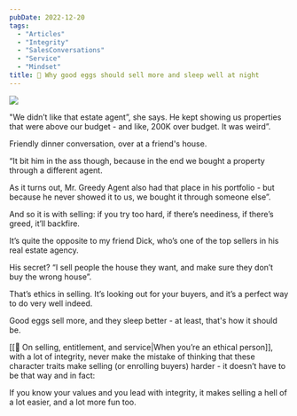 ```yaml
---
pubDate: 2022-12-20
tags:
  - "Articles"
  - "Integrity"
  - "SalesConversations"
  - "Service"
  - "Mindset"
title: 📄 Why good eggs should sell more and sleep well at night
---
```


![](Media/SalesFlowCoach.app_Why-good-eggs-should-sell-more-and-sleep-at-night_MartinStellar.jpg)

"We didn’t like that estate agent”, she says. He kept showing us properties that were above our budget - and like, 200K over budget. It was weird”.

Friendly dinner conversation, over at a friend's house.

“It bit him in the ass though, because in the end we bought a property through a different agent.

As it turns out, Mr. Greedy Agent also had that place in his portfolio - but because he never showed it to us, we bought it through someone else”.

And so it is with selling: if you try too hard, if there’s neediness, if there’s greed, it’ll backfire.

It’s quite the opposite to my friend Dick, who’s one of the top sellers in his real estate agency.

His secret? “I sell people the house they want, and make sure they don’t buy the wrong house”.

That’s ethics in selling. It’s looking out for your buyers, and it’s a perfect way to do very well indeed.

Good eggs sell more, and they sleep better - at least, that's how it should be.

[[📄 On selling, entitlement, and service|When you’re an ethical person]], with a lot of integrity, never make the mistake of thinking that these character traits make selling (or enrolling buyers) harder - it doesn’t have to be that way and in fact:

If you know your values and you lead with integrity, it makes selling a hell of a lot easier, and a lot more fun too.